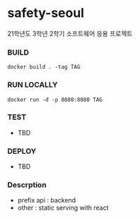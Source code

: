 # safety-seoul
21학년도 3학년 2학기 소프트웨어 응용 프로젝트


### BUILD
```
docker build . -tag TAG
```

### RUN LOCALLY
```
docker run -d -p 8080:8080 TAG
```

### TEST
- TBD

### DEPLOY
- TBD


### Descrption
- prefix api : backend 
- other : static serving with react